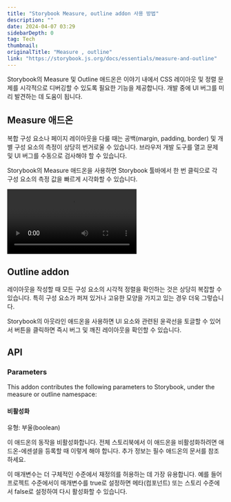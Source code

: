 ```yaml
---
title: "Storybook Measure, outline addon 사용 방법"
description: ""
date: 2024-04-07 03:29
sidebarDepth: 0
tag: Tech
thumbnail: 
originalTitle: "Measure , outline"
link: "https://storybook.js.org/docs/essentials/measure-and-outline"
---
```



Storybook의 Measure 및 Outline 애드온은 이야기 내에서 CSS 레이아웃 및 정렬 문제를 시각적으로 디버깅할 수 있도록 필요한 기능을 제공합니다. 개발 중에 UI 버그를 미리 발견하는 데 도움이 됩니다.

## Measure 애드온

복합 구성 요소나 페이지 레이아웃을 다룰 때는 공백(margin, padding, border) 및 개별 구성 요소의 측정이 상당히 번거로울 수 있습니다. 브라우저 개발 도구를 열고 문제 및 UI 버그를 수동으로 검사해야 할 수 있습니다.

Storybook의 Measure 애드온을 사용하면 Storybook 툴바에서 한 번 클릭으로 각 구성 요소의 측정 값을 빠르게 시각화할 수 있습니다.



<video autoplay playsinline loop>
  <source src="@source/docs/Tech/2024-04-07-Measureoutline/img/Measureoutline_0.mp4" type="video/mp4">
</video>

## Outline addon

레이아웃을 작성할 때 모든 구성 요소의 시각적 정렬을 확인하는 것은 상당히 복잡할 수 있습니다. 특히 구성 요소가 퍼져 있거나 고유한 모양을 가지고 있는 경우 더욱 그렇습니다.

Storybook의 아웃라인 애드온을 사용하면 UI 요소와 관련된 윤곽선을 토글할 수 있어서 버튼을 클릭하면 즉시 버그 및 깨진 레이아웃을 확인할 수 있습니다.





## API

### Parameters

This addon contributes the following parameters to Storybook, under the measure or outline namespace:



#### 비활성화

유형: 부울(boolean)

이 애드온의 동작을 비활성화합니다. 전체 스토리북에서 이 애드온을 비활성화하려면 애드온-에센셜을 등록할 때 이렇게 해야 합니다. 추가 정보는 필수 애드온의 문서를 참조하세요.

이 매개변수는 더 구체적인 수준에서 재정의를 허용하는 데 가장 유용합니다. 예를 들어 프로젝트 수준에서이 매개변수를 true로 설정하면 메타(컴포넌트) 또는 스토리 수준에서 false로 설정하여 다시 활성화할 수 있습니다.